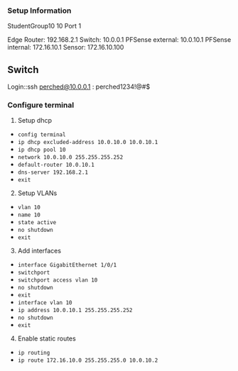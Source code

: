 ### Setup Information

StudentGroup10
10
Port 1

Edge Router: 192.168.2.1
Switch: 10.0.0.1
PFSense external: 10.0.10.1
PFSense internal: 172.16.10.1
Sensor: 172.16.10.100

## Switch
Login::ssh perched@10.0.0.1 : perched1234!@#$  

### Configure terminal
1. Setup dhcp
- `config terminal`
- `ip dhcp excluded-address 10.0.10.0 10.0.10.1`
- `ip dhcp pool 10`
- `network 10.0.10.0 255.255.255.252`
- `default-router 10.0.10.1`
- `dns-server 192.168.2.1`
- `exit`
2. Setup VLANs
- `vlan 10`
- `name 10`
- `state active`
- `no shutdown`
- `exit`
3. Add interfaces
- `interface GigabitEthernet 1/0/1`
- `switchport`
- `switchport access vlan 10`
- `no shutdown`
- `exit`
- `interface vlan 10`
- `ip address 10.0.10.1 255.255.255.252`
- `no shutdown`
- `exit`
4. Enable static routes
- `ip routing`
- `ip route 172.16.10.0 255.255.255.0 10.0.10.2`
